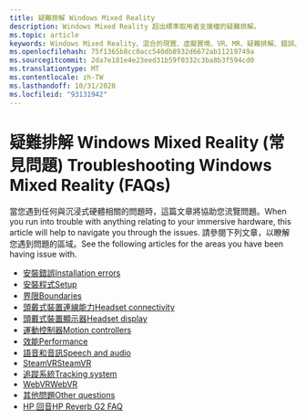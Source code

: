 ```yaml
---
title: 疑難排解 Windows Mixed Reality
description: Windows Mixed Reality 超出標準取用者支援檔的疑難排解。
ms.topic: article
keywords: Windows Mixed Reality、混合的現實、虛擬實境、VR、MR、疑難排解、錯誤、協助、支援
ms.openlocfilehash: 75f1365b8cc0acc540db8932d6672ab11219749a
ms.sourcegitcommit: 2da7e181e4e23eed31b59f0332c3ba8b3f594cd0
ms.translationtype: MT
ms.contentlocale: zh-TW
ms.lasthandoff: 10/31/2020
ms.locfileid: "93131942"
---
```

# <a name="troubleshooting-windows-mixed-reality-faqs"></a><span data-ttu-id="e43f3-104">疑難排解 Windows Mixed Reality (常見問題) </span><span class="sxs-lookup"><span data-stu-id="e43f3-104">Troubleshooting Windows Mixed Reality (FAQs)</span></span>

<span data-ttu-id="e43f3-105">當您遇到任何與沉浸式硬體相關的問題時，這篇文章將協助您流覽問題。</span><span class="sxs-lookup"><span data-stu-id="e43f3-105">When you run into trouble with anything relating to your immersive hardware, this article will help to navigate you through the issues.</span></span>
<span data-ttu-id="e43f3-106">請參閱下列文章，以瞭解您遇到問題的區域。</span><span class="sxs-lookup"><span data-stu-id="e43f3-106">See the following articles for the areas you have been having issue with.</span></span>

- [<span data-ttu-id="e43f3-107">安裝錯誤</span><span class="sxs-lookup"><span data-stu-id="e43f3-107">Installation errors</span></span>](installation_errors.md)
- [<span data-ttu-id="e43f3-108">安裝程式</span><span class="sxs-lookup"><span data-stu-id="e43f3-108">Setup</span></span>](wmr-setup-faq.md)
- [<span data-ttu-id="e43f3-109">界限</span><span class="sxs-lookup"><span data-stu-id="e43f3-109">Boundaries</span></span>](boundary-questions.md)
- [<span data-ttu-id="e43f3-110">頭戴式裝置連線能力</span><span class="sxs-lookup"><span data-stu-id="e43f3-110">Headset connectivity</span></span>](headset-connectivity.md)
- [<span data-ttu-id="e43f3-111">頭戴式裝置顯示器</span><span class="sxs-lookup"><span data-stu-id="e43f3-111">Headset display</span></span>](headset-display.md)
- [<span data-ttu-id="e43f3-112">運動控制器</span><span class="sxs-lookup"><span data-stu-id="e43f3-112">Motion controllers</span></span>](motion-controller-problems.md)
- [<span data-ttu-id="e43f3-113">效能</span><span class="sxs-lookup"><span data-stu-id="e43f3-113">Performance</span></span>](performance-questions.md)
- [<span data-ttu-id="e43f3-114">語音和音訊</span><span class="sxs-lookup"><span data-stu-id="e43f3-114">Speech and audio</span></span>](speech-and-audio.md)
- [<span data-ttu-id="e43f3-115">SteamVR</span><span class="sxs-lookup"><span data-stu-id="e43f3-115">SteamVR</span></span>](steamvr-questions.md)
- [<span data-ttu-id="e43f3-116">追蹤系統</span><span class="sxs-lookup"><span data-stu-id="e43f3-116">Tracking system</span></span>](tracking.md)
- [<span data-ttu-id="e43f3-117">WebVR</span><span class="sxs-lookup"><span data-stu-id="e43f3-117">WebVR</span></span>](webvr-questions.md)
- [<span data-ttu-id="e43f3-118">其他問題</span><span class="sxs-lookup"><span data-stu-id="e43f3-118">Other questions</span></span>](other-questions.md)
- [<span data-ttu-id="e43f3-119">HP 回音</span><span class="sxs-lookup"><span data-stu-id="e43f3-119">HP Reverb G2 FAQ</span></span>](reverbG2-faq.md)